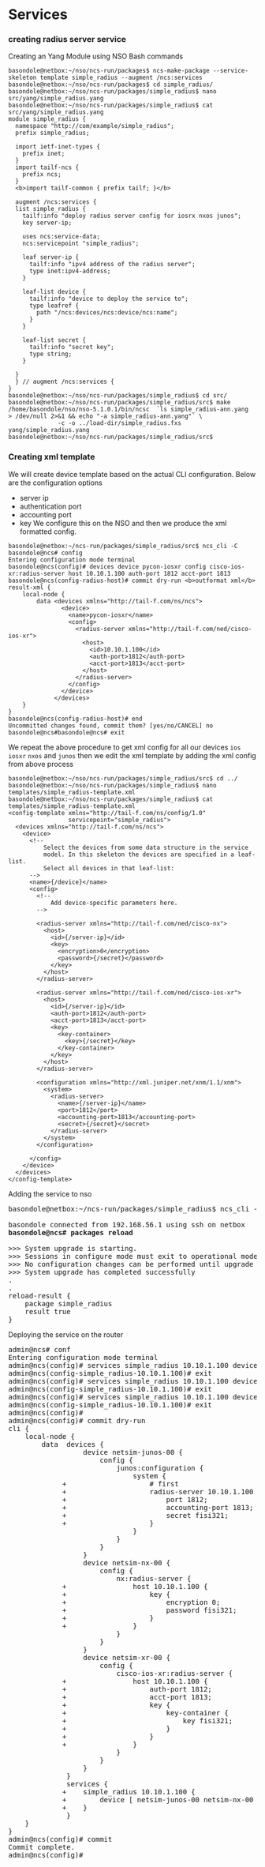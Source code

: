 # Services
### creating radius server service
Creating an Yang Module using NSO Bash commands
```
basondole@netbox:~/nso/ncs-run/packages$ ncs-make-package --service-skeleton template simple_radius --augment /ncs:services
basondole@netbox:~/nso/ncs-run/packages$ cd simple_radius/
basondole@netbox:~/nso/ncs-run/packages/simple_radius$ nano src/yang/simple_radius.yang
basondole@netbox:~/nso/ncs-run/packages/simple_radius$ cat src/yang/simple_radius.yang
module simple_radius {
  namespace "http://com/example/simple_radius";
  prefix simple_radius;

  import ietf-inet-types {
    prefix inet;
  }
  import tailf-ncs {
    prefix ncs;
  }
  <b>import tailf-common { prefix tailf; }</b>

  augment /ncs:services {
  list simple_radius {
    tailf:info "deploy radius server config for iosrx nxos junos";
    key server-ip;

    uses ncs:service-data;
    ncs:servicepoint "simple_radius";

    leaf server-ip {
      tailf:info "ipv4 address of the radius server";
      type inet:ipv4-address;
    }

    leaf-list device {
      tailf:info "device to deploy the service to";
      type leafref {
        path "/ncs:devices/ncs:device/ncs:name";
      }
    }

    leaf-list secret {
      tailf:info "secret key";
      type string;
    }

  }
  } // augment /ncs:services {
}
basondole@netbox:~/nso/ncs-run/packages/simple_radius$ cd src/
basondole@netbox:~/nso/ncs-run/packages/simple_radius/src$ make
/home/basondole/nso/nso-5.1.0.1/bin/ncsc  `ls simple_radius-ann.yang  > /dev/null 2>&1 && echo "-a simple_radius-ann.yang"` \
              -c -o ../load-dir/simple_radius.fxs yang/simple_radius.yang
basondole@netbox:~/nso/ncs-run/packages/simple_radius/src$
```

### Creating xml template
We will create device template based on the actual CLI configuration.
Below are the configuration options
- server ip
- authentication port
- accounting port
- key
We configure this on the NSO and then we produce the xml formatted config.
```
basondole@netbox:~/ncs-run/packages/simple_radius/src$ ncs_cli -C
basondole@ncs# config
Entering configuration mode terminal
basondole@ncs(config)# devices device pycon-iosxr config cisco-ios-xr:radius-server host 10.10.1.100 auth-port 1812 acct-port 1813
basondole@ncs(config-radius-host)# commit dry-run <b>outformat xml</b>
result-xml {
    local-node {
        data <devices xmlns="http://tail-f.com/ns/ncs">
               <device>
                 <name>pycon-iosxr</name>
                 <config>
                   <radius-server xmlns="http://tail-f.com/ned/cisco-ios-xr">
                     <host>
                       <id>10.10.1.100</id>
                       <auth-port>1812</auth-port>
                       <acct-port>1813</acct-port>
                     </host>
                   </radius-server>
                 </config>
               </device>
             </devices>
    }
}
basondole@ncs(config-radius-host)# end
Uncommitted changes found, commit them? [yes/no/CANCEL] no
basondole@ncs#basondole@ncs# exit
```

We repeat the above procedure to get xml config for all our devices `ios` `iosxr` `nxos` and `junos`
then we edit the xml template by adding the xml config from above process

```
basondole@netbox:~/nso/ncs-run/packages/simple_radius/src$ cd ../
basondole@netbox:~/nso/ncs-run/packages/simple_radius$ nano templates/simple_radius-template.xml
basondole@netbox:~/nso/ncs-run/packages/simple_radius$ cat templates/simple_radius-template.xml
<config-template xmlns="http://tail-f.com/ns/config/1.0"
                 servicepoint="simple_radius">
  <devices xmlns="http://tail-f.com/ns/ncs">
    <device>
      <!--
          Select the devices from some data structure in the service
          model. In this skeleton the devices are specified in a leaf-list.
          Select all devices in that leaf-list:
      -->
      <name>{/device}</name>
      <config>
        <!--
            Add device-specific parameters here.
        -->
 
        <radius-server xmlns="http://tail-f.com/ned/cisco-nx">
          <host>
            <id>{/server-ip}</id>
            <key>
              <encryption>0</encryption>
              <password>{/secret}</password>
            </key>
          </host>
        </radius-server>

        <radius-server xmlns="http://tail-f.com/ned/cisco-ios-xr">
          <host>
            <id>{/server-ip}</id>
            <auth-port>1812</auth-port>
            <acct-port>1813</acct-port>
            <key>
              <key-container>
                <key>{/secret}</key>
              </key-container>
            </key>
          </host>
        </radius-server>

        <configuration xmlns="http://xml.juniper.net/xnm/1.1/xnm">
          <system>
            <radius-server>
              <name>{/server-ip}</name>
              <port>1812</port>
              <accounting-port>1813</accounting-port>
              <secret>{/secret}</secret>
            </radius-server>
          </system>
        </configuration>

      </config>
    </device>
  </devices>
</config-template>
```

Adding the service to nso
<pre>
basondole@netbox:~/ncs-run/packages/simple_radius$ ncs_cli -C

basondole connected from 192.168.56.1 using ssh on netbox
<b>basondole@ncs# packages reload</b>

>>> System upgrade is starting.
>>> Sessions in configure mode must exit to operational mode.
>>> No configuration changes can be performed until upgrade has completed.
>>> System upgrade has completed successfully
.
.
reload-result {
    package simple_radius
    result true
}
</pre>

Deploying the service on the router

<pre>
admin@ncs# conf
Entering configuration mode terminal
admin@ncs(config)# services simple_radius 10.10.1.100 device netsim-junos-00 secret fisi321
admin@ncs(config-simple_radius-10.10.1.100)# exit
admin@ncs(config)# services simple_radius 10.10.1.100 device netsim-nx-00 secret fisi321
admin@ncs(config-simple_radius-10.10.1.100)# exit
admin@ncs(config)# services simple_radius 10.10.1.100 device netsim-xr-00 secret fisi321
admin@ncs(config-simple_radius-10.10.1.100)# exit
admin@ncs(config)#
admin@ncs(config)# commit dry-run
cli {
    local-node {
        data  devices {
                  device netsim-junos-00 {
                      config {
                          junos:configuration {
                              system {
             +                    # first
             +                    radius-server 10.10.1.100 {
             +                        port 1812;
             +                        accounting-port 1813;
             +                        secret fisi321;
             +                    }
                              }
                          }
                      }
                  }
                  device netsim-nx-00 {
                      config {
                          nx:radius-server {
             +                host 10.10.1.100 {
             +                    key {
             +                        encryption 0;
             +                        password fisi321;
             +                    }
             +                }
                          }
                      }
                  }
                  device netsim-xr-00 {
                      config {
                          cisco-ios-xr:radius-server {
             +                host 10.10.1.100 {
             +                    auth-port 1812;
             +                    acct-port 1813;
             +                    key {
             +                        key-container {
             +                            key fisi321;
             +                        }
             +                    }
             +                }
                          }
                      }
                  }
              }
              services {
             +    simple_radius 10.10.1.100 {
             +        device [ netsim-junos-00 netsim-nx-00 netsim-xr-00 ];
             +    }
              }
    }
}
admin@ncs(config)# commit
Commit complete.
admin@ncs(config)#
</pre>
